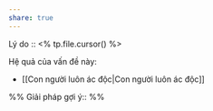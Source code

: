 ```yaml
---
share: true
---
```

Lý do :: <% tp.file.cursor() %>

Hệ quả của vấn đề này:
- [[Con người luôn ác độc|Con người luôn ác độc]]


%%
Giải pháp gợi ý:: 
%%

